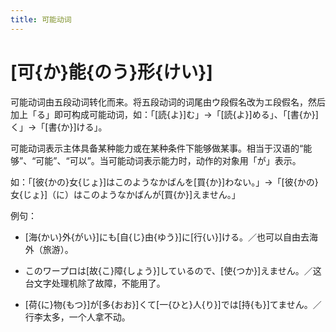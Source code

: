 ```yaml
---
title: 可能动词
---
```


# [可{か}能{のう}形{けい}]

可能动词由五段动词转化而来。将五段动词的词尾由ウ段假名改为エ段假名，然后加上「る」即可构成可能动词，如：「[読{よ}]む」→「[読{よ}]める」、「[書{か}]く」→「[書{か}]ける」。

可能动词表示主体具备某种能力或在某种条件下能够做某事。相当于汉语的“能够”、“可能”、“可以”。当可能动词表示能力时，动作的对象用「が」表示。

如：「[彼{かの}女{じょ}]はこのようなかばんを[買{か}]わない。」→「[彼{かの}女{じょ}]（に）はこのようなかばんが[買{か}]えません。」

例句：

- [海{かい}外{がい}]にも[自{じ}由{ゆう}]に[行{い}]ける。／也可以自由去海外（旅游）。

- このワープロは[故{こ}障{しょう}]しているので、[使{つか}]えません。／这台文字处理机除了故障，不能用了。

- [荷{に}物{もつ}]が[多{おお}]くて[一{ひと}人{り}]では[持{も}]てません。／行李太多，一个人拿不动。

